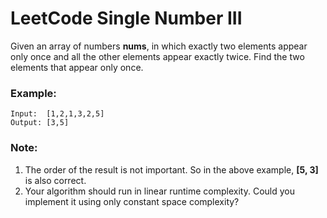 # LeetCode Single Number III

Given an array of numbers **nums**, in which exactly two elements appear only once and all the other elements appear exactly twice. Find the two elements that appear only once.

### Example:
```
Input:  [1,2,1,3,2,5]
Output: [3,5]
```

### Note:

1. The order of the result is not important. So in the above example, **[5, 3]** is also correct.
2. Your algorithm should run in linear runtime complexity. Could you implement it using only constant space complexity?